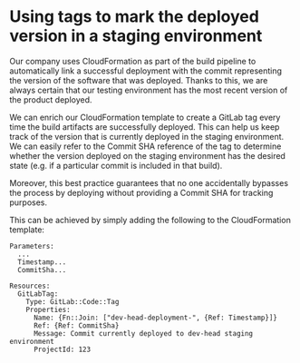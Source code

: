 # Using tags to mark the deployed version in a staging environment

Our company uses CloudFormation as part of the build pipeline to automatically link a successful deployment with the commit representing the version of the software that was deployed.
Thanks to this, we are always certain that our testing environment has the most recent version of the product deployed.

We can enrich our CloudFormation template to create a GitLab tag every time the build artifacts are successfully deployed.
This can help us keep track of the version that is currently deployed in the staging environment. 
We can easily refer to the Commit SHA reference of the tag to determine whether the version deployed on the staging environment has the desired state (e.g. if a particular commit is included in that build).

Moreover, this best practice guarantees that no one accidentally bypasses the process by deploying without providing a Commit SHA for tracking purposes.

This can be achieved by simply adding the following to the CloudFormation template:
```
Parameters:
  ...
  Timestamp...
  CommitSha...

Resources:
  GitLabTag:
    Type: GitLab::Code::Tag
    Properties:
      Name: {Fn::Join: ["dev-head-deployment-", {Ref: Timestamp}]}
      Ref: {Ref: CommitSha}
      Message: Commit currently deployed to dev-head staging environment
      ProjectId: 123
```